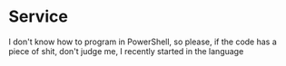 # Service

I don't know how to program in PowerShell, so please, if the code has a piece of shit, don't judge me, I recently started in the language
